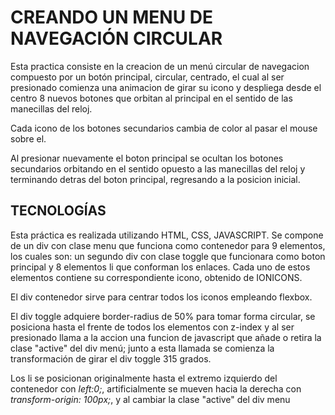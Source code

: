 # CREANDO UN MENU DE NAVEGACIÓN CIRCULAR

Esta practica consiste en la creacion de un menú circular de navegacion compuesto por un botón principal, circular, centrado, el cual al ser presionado comienza una animacion de girar su icono y despliega desde el centro 8 nuevos botones que orbitan al principal en el sentido de las manecillas del reloj.

Cada icono de los botones secundarios cambia de color al pasar el mouse sobre el.

Al presionar nuevamente el boton principal se ocultan los botones secundarios orbitando en el sentido opuesto a las manecillas del reloj y terminando detras del boton principal, regresando a la posicion inicial.

## TECNOLOGÍAS
Esta práctica es realizada utilizando HTML, CSS, JAVASCRIPT. Se compone de un div con clase menu que funciona como contenedor para 9 elementos, los cuales son: un segundo div con clase toggle que funcionara como boton principal y 8 elementos li que conforman los enlaces. Cada uno de estos elementos contiene su correspondiente icono, obtenido de IONICONS.

El div contenedor sirve para centrar todos los iconos empleando flexbox.

El div toggle adquiere border-radius de 50% para tomar forma circular, se posiciona hasta el frente de todos los elementos con z-index y al ser presionado llama a la accion una funcion de javascript que añade o retira la clase "active" del div menú; junto a esta llamada se comienza la transformación de girar el div toggle 315 grados.

Los li se posicionan originalmente hasta el extremo izquierdo del contenedor con *left:0;*, artificialmente se mueven hacia la derecha con *transform-origin: 100px;*, y al cambiar la clase "active" del div menu